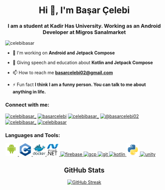 <h1 align="center">Hi 👋, I'm Başar Çelebi</h1>

<h3 align="center">I am a student at Kadir Has University. Working as an Android Developer at Migros Sanalmarket</h3>

<p align="left"> <img src="https://komarev.com/ghpvc/?username=celebibasar&label=Profile%20views&color=0e75b6&style=flat" alt="celebibasar" /> </p>

- 💬 I'm working on **Android and Jetpack Compose**

- 💬 Giving speech and education about **Kotlin and Jetpack Compose**

- 📫 How to reach me **basarcelebi02@gmail.com**

- ⚡ Fun fact **I think I am a funny person. You can talk to me about anything in life.**

<h3 align="left">Connect with me:</h3>
<p align="left">
<a href="https://twitter.com/celebibasar_" target="blank"><img align="center" src="https://raw.githubusercontent.com/rahuldkjain/github-profile-readme-generator/master/src/images/icons/Social/twitter.svg" alt="celebibasar_" height="30" width="40" /></a>
<a href="https://linkedin.com/in/basarcelebi" target="blank"><img align="center" src="https://raw.githubusercontent.com/rahuldkjain/github-profile-readme-generator/master/src/images/icons/Social/linked-in-alt.svg" alt="basarcelebi" height="30" width="40" /></a>
<a href="https://instagram.com/celebibasar_" target="blank"><img align="center" src="https://raw.githubusercontent.com/rahuldkjain/github-profile-readme-generator/master/src/images/icons/Social/instagram.svg" alt="celebibasar_" height="30" width="40" /></a>
<a href="https://medium.com/@basarcelebi02" target="blank"><img align="center" src="https://raw.githubusercontent.com/rahuldkjain/github-profile-readme-generator/master/src/images/icons/Social/medium.svg" alt="@basarcelebi02" height="30" width="40" /></a>
<a href="https://www.youtube.com/c/celebibasar_" target="blank"><img align="center" src="https://raw.githubusercontent.com/rahuldkjain/github-profile-readme-generator/master/src/images/icons/Social/youtube.svg" alt="celebibasar_" height="30" width="40" /></a>
<a href="https://www.leetcode.com/celebibasar" target="blank"><img align="center" src="https://raw.githubusercontent.com/rahuldkjain/github-profile-readme-generator/master/src/images/icons/Social/leet-code.svg" alt="celebibasar" height="30" width="40" /></a>
</p>

<h3 align="left">Languages and Tools:</h3>
<p align="left"> <a href="https://developer.android.com" target="_blank" rel="noreferrer"> <img src="https://raw.githubusercontent.com/devicons/devicon/master/icons/android/android-original-wordmark.svg" alt="android" width="40" height="40"/> </a> <a href="https://www.w3schools.com/cpp/" target="_blank" rel="noreferrer"> <img src="https://raw.githubusercontent.com/devicons/devicon/master/icons/cplusplus/cplusplus-original.svg" alt="cplusplus" width="40" height="40"/> </a> <a href="https://www.docker.com/" target="_blank" rel="noreferrer"> <img src="https://raw.githubusercontent.com/devicons/devicon/master/icons/docker/docker-original-wordmark.svg" alt="docker" width="40" height="40"/> </a> <a href="https://dotnet.microsoft.com/" target="_blank" rel="noreferrer"> <img src="https://raw.githubusercontent.com/devicons/devicon/master/icons/dot-net/dot-net-original-wordmark.svg" alt="dotnet" width="40" height="40"/> </a> <a href="https://firebase.google.com/" target="_blank" rel="noreferrer"> <img src="https://www.vectorlogo.zone/logos/firebase/firebase-icon.svg" alt="firebase" width="40" height="40"/> </a> <a href="https://cloud.google.com" target="_blank" rel="noreferrer"> <img src="https://www.vectorlogo.zone/logos/google_cloud/google_cloud-icon.svg" alt="gcp" width="40" height="40"/> </a> <a href="https://git-scm.com/" target="_blank" rel="noreferrer"> <img src="https://www.vectorlogo.zone/logos/git-scm/git-scm-icon.svg" alt="git" width="40" height="40"/> </a> <a href="https://kotlinlang.org" target="_blank" rel="noreferrer"> <img src="https://www.vectorlogo.zone/logos/kotlinlang/kotlinlang-icon.svg" alt="kotlin" width="40" height="40"/> </a> <a href="https://www.python.org" target="_blank" rel="noreferrer"> <img src="https://raw.githubusercontent.com/devicons/devicon/master/icons/python/python-original.svg" alt="python" width="40" height="40"/> </a> <a href="https://unity.com/" target="_blank" rel="noreferrer"> <img src="https://www.vectorlogo.zone/logos/unity3d/unity3d-icon.svg" alt="unity" width="40" height="40"/> </a> </p>

<div align="center">

## GitHub Stats

  [![GitHub Streak](https://streak-stats.demolab.com/?user=celebibasar)](https://git.io/streak-stats)
  
</div>

